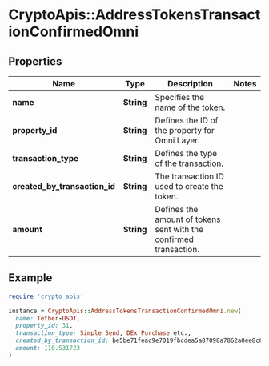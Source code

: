 # CryptoApis::AddressTokensTransactionConfirmedOmni

## Properties

| Name | Type | Description | Notes |
| ---- | ---- | ----------- | ----- |
| **name** | **String** | Specifies the name of the token. |  |
| **property_id** | **String** | Defines the ID of the property for Omni Layer. |  |
| **transaction_type** | **String** | Defines the type of the transaction. |  |
| **created_by_transaction_id** | **String** | The transaction ID used to create the token. |  |
| **amount** | **String** | Defines the amount of tokens sent with the confirmed transaction. |  |

## Example

```ruby
require 'crypto_apis'

instance = CryptoApis::AddressTokensTransactionConfirmedOmni.new(
  name: Tether-USDT,
  property_id: 31,
  transaction_type: Simple Send, DEx Purchase etc.,
  created_by_transaction_id: be5be71feac9e7019fbcdea5a87098a7862a0ee8c60bd5809b4d3b0cda940ddc,
  amount: 110.531723
)
```

